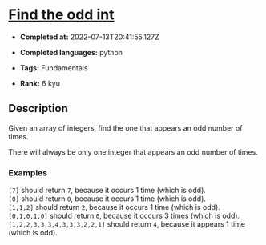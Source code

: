 # [Find the odd int](https://www.codewars.com/kata/54da5a58ea159efa38000836)

- **Completed at:** 2022-07-13T20:41:55.127Z

- **Completed languages:** python

- **Tags:** Fundamentals

- **Rank:** 6 kyu

## Description

Given an array of integers, find the one that appears an odd number of times.

There will always be only one integer that appears an odd number of times.


### Examples

`[7]` should return `7`, because it occurs 1 time (which is odd).  
`[0]` should return `0`, because it occurs 1 time (which is odd).  
`[1,1,2]` should return `2`, because it occurs 1 time (which is odd).  
`[0,1,0,1,0]` should return `0`, because it occurs 3 times (which is odd).  
`[1,2,2,3,3,3,4,3,3,3,2,2,1]` should return `4`, because it appears 1 time (which is odd).
